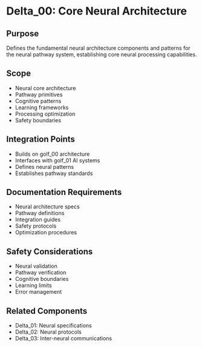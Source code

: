 # Delta_00: Core Neural Architecture

## Purpose

Defines the fundamental neural architecture components and patterns for the neural pathway system, establishing core neural processing capabilities.

## Scope

- Neural core architecture
- Pathway primitives
- Cognitive patterns
- Learning frameworks
- Processing optimization
- Safety boundaries

## Integration Points

- Builds on golf_00 architecture
- Interfaces with golf_01 AI systems
- Defines neural patterns
- Establishes pathway standards

## Documentation Requirements

- Neural architecture specs
- Pathway definitions
- Integration guides
- Safety protocols
- Optimization procedures

## Safety Considerations

- Neural validation
- Pathway verification
- Cognitive boundaries
- Learning limits
- Error management

## Related Components

- Delta_01: Neural specifications
- Delta_02: Neural protocols
- Delta_03: Inter-neural communications
